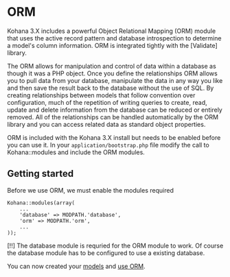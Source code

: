 # ORM

Kohana 3.X includes a powerful Object Relational Mapping (ORM) module that uses the active record pattern and database introspection to determine a model's column information. ORM is integrated tightly with the [Validate] library.

The ORM allows for manipulation and control of data within a database as though it was a PHP object. Once you define the relationships ORM allows you to pull data from your database, manipulate the data in any way you like and then save the result back to the database without the use of SQL. By creating relationships between models that follow convention over configuration, much of the repetition of writing queries to create, read, update and delete information from the database can be reduced or entirely removed. All of the relationships can be handled automatically by the ORM library and you can access related data as standard object properties.

ORM is included with the Kohana 3.X install but needs to be enabled before you can use it. In your `application/bootstrap.php` file modify the call to Kohana::modules and include the ORM modules.

## Getting started

Before we use ORM, we must enable the modules required

	Kohana::modules(array(
		...
		'database' => MODPATH.'database',
		'orm' => MODPATH.'orm',
		...
	));

[!!] The database module is requried for the ORM module to work. Of course the database module has to be configured to use a existing database.

You can now created your [models](models) and [use ORM](using).